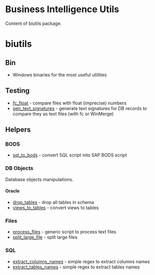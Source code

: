 # Business Intelligence Utils #

Content of biutils package.


# biutils #
## Bin ##
  * Windows binaries for the most useful utilities


## Testing ##
  * [fc\_float](fc_float.md) - compare files with float (imprecise) numbers
  * [gen\_text\_signatures](gen_text_signatures.md) - generate text signatures for DB records to compare they as text files (with fc or WinMerge)


## Helpers ##
### BODS ###
  * [sql\_to\_bods](sql_to_bods.md) - convert SQL script into SAP BODS script
### DB Objects ###
Database objects manipulations.
#### Oracle ####
  * [drop\_tables](drop_tables.md) - drop all tables in schema
  * [views\_to\_tables](views_to_tables.md) - convert views to tables
### Files ###
  * [process\_files](process_files.md) - generic script to process text files
  * [split\_large\_file](split_large_file.md) - split large files
### SQL ###
  * [extract\_columns\_names](extract_columns_names.md) - simple regex to extract columns names
  * [extract\_tables\_names](extract_tables_names.md) - simple regex to extract tables names